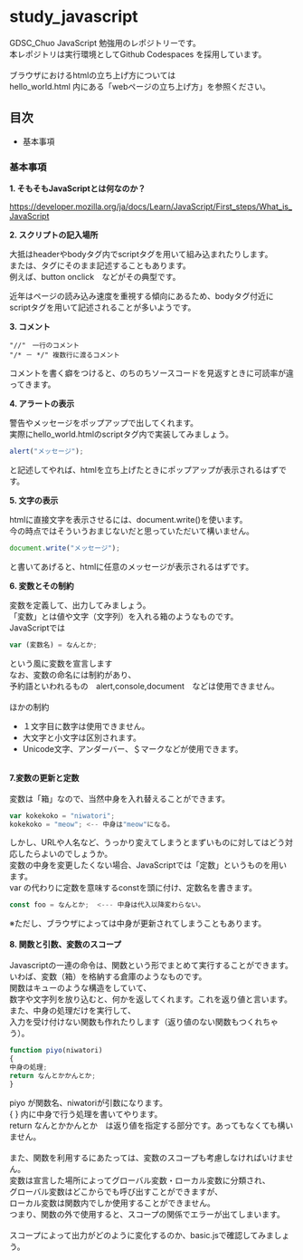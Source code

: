 # study_javascript

GDSC_Chuo JavaScript 勉強用のレポジトリーです。<br>
本レポジトリは実行環境としてGithub Codespaces を採用しています。<br>
<br>
ブラウザにおけるhtmlの立ち上げ方については<br>
hello_world.html 内にある「webページの立ち上げ方」を参照ください。<br>

## 目次
- 基本事項

### 基本事項

<strong>1. そもそもJavaScriptとは何なのか？</strong><br>

https://developer.mozilla.org/ja/docs/Learn/JavaScript/First_steps/What_is_JavaScript

<strong>2. スクリプトの記入場所</strong><br>

大抵はheaderやbodyタグ内でscriptタグを用いて組み込まれたりします。<br>
または、タグにそのまま記述することもあります。<br>
例えば、button onclick　などがその典型です。<br>

近年はページの読み込み速度を重視する傾向にあるため、bodyタグ付近にscriptタグを用いて記述されることが多いようです。<br>

<strong>3. コメント</strong><br>

```
"//"　一行のコメント 
"/* － */" 複数行に渡るコメント 
```

コメントを書く癖をつけると、のちのちソースコードを見返すときに可読率が違ってきます。<br>

<strong>4. アラートの表示</strong><br>

警告やメッセージをポップアップで出してくれます。<br>
実際にhello_world.htmlのscriptタグ内で実装してみましょう。<br>

```javascript
alert("メッセージ"); 
```

と記述してやれば、htmlを立ち上げたときにポップアップが表示されるはずです。<br>

<strong>5. 文字の表示</strong><br>
  
htmlに直接文字を表示させるには、document.write()を使います。<br>
今の時点ではそういうおまじないだと思っていただいて構いません。<br>

```javascript
document.write("メッセージ");
```

と書いてあげると、htmlに任意のメッセージが表示されるはずです。<br>
 
<strong>6. 変数とその制約</strong><br>

変数を定義して、出力してみましょう。<br>
「変数」とは値や文字（文字列）を入れる箱のようなものです。<br>
JavaScriptでは<br>

```javascript
var (変数名) = なんとか;
```

という風に変数を宣言します<br>
なお、変数の命名には制約があり、<br>
予約語といわれるもの　alert,console,document　などは使用できません。<br>
<br>
ほかの制約<br>
- １文字目に数字は使用できません。
- 大文字と小文字は区別されます。
- Unicode文字、アンダーバー、＄マークなどが使用できます。
<br>
<strong>7.変数の更新と定数</strong><br>
<br>
変数は「箱」なので、当然中身を入れ替えることができます。<br>

```javascript
var kokekoko = "niwatori";
kokekoko = "meow"; <-- 中身は"meow"になる。
```

しかし、URLや人名など、うっかり変えてしまうとまずいものに対してはどう対応したらよいのでしょうか。<br>
変数の中身を変更したくない場合、JavaScriptでは「定数」というものを用います。<br>
var の代わりに定数を意味するconstを頭に付け、定数名を書きます。<br>

```javascript
const foo = なんとか;  <--- 中身は代入以降変わらない。
```

※ただし、ブラウザによっては中身が更新されてしまうこともあります。<br>
<br>
<strong>8. 関数と引数、変数のスコープ</strong><br>
<br>
Javascriptの一連の命令は、関数という形でまとめて実行することができます。<br>
いわば、変数（箱）を格納する倉庫のようなものです。<br>
関数はキューのような構造をしていて、<br>
数字や文字列を放り込むと、何かを返してくれます。これを返り値と言います。<br>
また、中身の処理だけを実行して、<br>
入力を受け付けない関数も作れたりします（返り値のない関数もつくれちゃう）。<br>

```javascript
function piyo(niwatori)
{
中身の処理;
return なんとかかんとか;
}
```

piyo が関数名、niwatoriが引数になります。<br>
{ } 内に中身で行う処理を書いてやります。<br>
return なんとかかんとか　は返り値を指定する部分です。あってもなくても構いません。<br>
<br>
また、関数を利用するにあたっては、変数のスコープも考慮しなければいけません。<br>
変数は宣言した場所によってグローバル変数・ローカル変数に分類され、<br>
グローバル変数はどこからでも呼び出すことができますが、<br>
ローカル変数は関数内でしか使用することができません。<br>
つまり、関数の外で使用すると、スコープの関係でエラーが出てしまいます。<br>
<br>
スコープによって出力がどのように変化するのか、basic.jsで確認してみましょう。<br>
